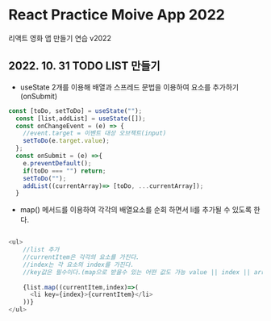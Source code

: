 # React Practice Moive App 2022

리액트 영화 앱 만들기 연습 v2022

## **2022. 10. 31 TODO LIST 만들기**
 * useState 2개를 이용해 배열과 스프레드 문법을 이용하여 요소를 추가하기(onSubmit)
```js
const [toDo, setToDo] = useState("");
  const [list,addList] = useState([]);
  const onChangeEvent = (e) => {
    //event.target = 이벤트 대상 오브젝트(input)
    setToDo(e.target.value);
  };
  const onSubmit = (e) =>{
    e.preventDefault();
    if(toDo === "") return;
    setToDo("");
    addList((currentArray)=> [toDo, ...currentArray]);
  }
```

* map() 메서드를 이용하여 각각의 배열요소를 순회 하면서 li를 추가될 수 있도록 한다.

```js

<ul>
    //list 추가
    //currentItem은 각각의 요소를 가진다.
    //index는 각 요소의 index를 가진다.
    //key값은 필수이다.(map으로 받을수 있는 어떤 값도 가능 value || index || array)
    
    {list.map((currentItem,index)=>(
      <li key={index}>{currentItem}</li>
    ))}
</ul>

```
